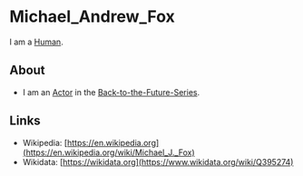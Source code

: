 # Michael_Andrew_Fox

I am a [Human](40000001.md).

## About

- I am an [Actor](202000010.md) in the [Back-to-the-Future-Series](200040005.md).

## Links

- Wikipedia: [https://en.wikipedia.org](https://en.wikipedia.org/wiki/Michael_J._Fox)
- Wikidata: [https://wikidata.org](https://www.wikidata.org/wiki/Q395274)
